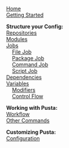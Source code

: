 [Home](home.md) <br>
[Getting Started](getting-started.md)

**Structure your Config:** <br>
[Repositories](structure/repository.md) <br>
[Modules](structure/module.md) <br>
[Jobs](structure/jobs.md) <br>
&nbsp;&nbsp;&nbsp;&nbsp;[File Job](structure/jobs/file.md) <br>
&nbsp;&nbsp;&nbsp;&nbsp;[Package Job](structure/jobs/package.md) <br>
&nbsp;&nbsp;&nbsp;&nbsp;[Command Job](structure/jobs/command.md) <br>
&nbsp;&nbsp;&nbsp;&nbsp;[Script Job](structure/jobs/script.md) <br>
[Dependencies](structure/dependencies.md) <br>
[Variables](structure/variables.md) <br>
&nbsp;&nbsp;&nbsp;&nbsp;[Modifiers](structure/variables/modifiers.md) <br>
&nbsp;&nbsp;&nbsp;&nbsp;[Control Flow](structure/variables/control.md)

**Working with Pusta:**<br>
[Workflow](working/workflow.md) <br>
[Other Commands](working/other.md)

**Customizing Pusta:**<br>
[Configuration](custom/config.md)